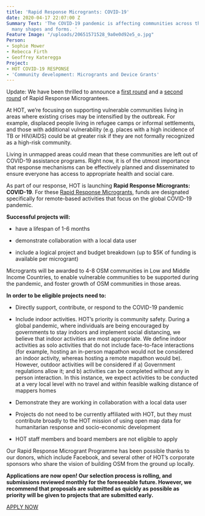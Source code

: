 ```yaml
---
title: 'Rapid Response Microgrants: COVID-19'
date: 2020-04-17 22:07:00 Z
Summary Text: 'The COVID-19 pandemic is affecting communities across the globe in
  many shapes and forms. '
Feature Image: "/uploads/20651571528_9a0e0d92e5_o.jpg"
Person:
- Sophie Mower
- Rebecca Firth
- Geoffrey Kateregga
Project:
- HOT COVID-19 RESPONSE
- 'Community development: Microgrants and Device Grants'
---
```


Update: We have been thrilled to announce a [first round](https://www.hotosm.org/updates/hot-rapid-response-microgrants-covid-19-first-round-of-micrograntees-announced/) and a [second round](https://www.hotosm.org/updates/second-round-of-rapid-response-micrograntees-announced/) of Rapid Response Micrograntees.

At HOT, we’re focusing on supporting vulnerable communities living in areas where existing crises may be intensified by the outbreak. For example, displaced people living in refugee camps or informal settlements, and those with additional vulnerability (e.g. places with a high incidence of TB or HIV/AIDS) could be at greater risk if they are not formally recognized as a high-risk community.

Living in unmapped areas could mean that these communities are left out of COVID-19 assistance programs. Right now, it is of the utmost importance that response mechanisms can be effectively planned and disseminated to ensure everyone has access to appropriate health and social care.

As part of our response, HOT is launching **Rapid Response Microgrants: COVID-19**. For these [Rapid Response Microgrants](https://www.hotosm.org/community/community-grants/), funds are designated specifically for remote-based activities that focus on the global COVID-19 pandemic.

**Successful projects will:**

* have a lifespan of 1-6 months

* demonstrate collaboration with a local data user

* include a logical project and budget breakdown (up to $5K of funding is available per microgrant)

Microgrants will be awarded to 4-8 OSM communities in Low and Middle Income Countries, to enable vulnerable communities to be supported during the pandemic, and foster growth of OSM communities in those areas.

**In order to be eligible projects need to:**

* Directly support, contribute, or respond to the COVID-19 pandemic

* Include indoor activities. HOT’s priority is community safety. During a global pandemic, where individuals are being encouraged by governments to stay indoors and implement social distancing, we believe that indoor activities are most appropriate. We define indoor activities as solo activities that do not include face-to-face interactions (for example, hosting an in-person mapathon would not be considered an indoor activity, whereas hosting a remote mapathon would be). However, outdoor activities will be considered if a) Government regulations allow it; and b) activities can be completed without any in person interaction. In this instance, we expect activities to be conducted at a very local level with no travel and within feasible walking distance of mappers homes

* Demonstrate they are working in collaboration with a local data user

* Projects do not need to be currently affiliated with HOT, but they must contribute broadly to the HOT mission of using open map data for humanitarian response and socio-economic development

* HOT staff members and board members are not eligible to apply

Our Rapid Response Microgrant Programme has been possible thanks to our donors, which include Facebook, and several other of HOT’s corporate sponsors who share the vision of building OSM from the ground up locally.

**Applications are now open! Our selection process is rolling, and submissions reviewed monthly for the foreseeable future. However, we recommend that proposals are submitted as quickly as possible as priority will be given to projects that are submitted early.**

[APPLY NOW](https://docs.google.com/forms/d/e/1FAIpQLScRmggoVdRaN8wWo70Xwi7fmWC0_bRxpibHZJ1XM0k74-yWNA/viewform)